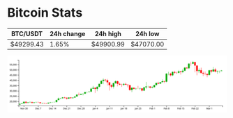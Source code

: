 # Bitcoin Stats

BTC/USDT|24h change|24h high|24h low|
|---|---|---|---|
|$49299.43|1.65%|$49900.99|$47070.00|

<img src="./chart.svg">
